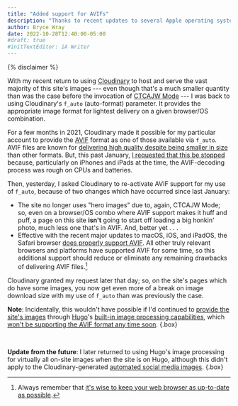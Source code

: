 ```yaml
---
title: "Added support for AVIFs"
description: "Thanks to recent updates to several Apple operating systems, the AVIF format is once again a reasonable choice for providing images on your website."
author: Bryce Wray
date: 2022-10-28T12:40:00-05:00
#draft: true
#initTextEditor: iA Writer
---
```


{% disclaimer %}

With my recent return to using [Cloudinary](https://cloudinary.com) to host and serve the vast majority of this site's images --- even though that's a much smaller quantity than was the case before the invocation of [CTCAJW Mode](/posts/2022/05/simplify-simplify-maybe-for-real-this-time/) --- I was back to using Cloudinary's `f_auto` (auto-format) parameter. It provides the appropriate image format for lightest delivery on a given browser/OS combination.

<!--more-->

For a few months in 2021, Cloudinary made it possible for my particular account to provide the [AVIF](https://en.wikipedia.org/wiki/AVIF) format as one of those available via `f_auto`. AVIF files are known for [delivering high quality despite being smaller in size](https://www.smashingmagazine.com/2021/09/modern-image-formats-avif-webp/) than other formats. But, this past January, [I requested that this be stopped](/posts/2022/01/gems-in-rough-13/#a-wave-off-on-avifs) because, particularly on iPhones and iPads at the time, the AVIF-decoding process was rough on CPUs and batteries.

Then, yesterday, I asked Cloudinary to re-activate AVIF support for my use of `f_auto`, because of two changes which have occurred since last January:

- The site no longer uses "hero images" due to, again, CTCAJW Mode; so, even on a browser/OS combo where AVIF support makes it huff and puff, a page on this site **isn't** going to start off loading a big honkin' photo, much less one that's in AVIF. And, better yet . . .
- Effective with the recent major updates to macOS, iOS, and iPadOS, the Safari browser [does properly support AVIF](https://caniuse.com/?search=avif). All other truly relevant browsers and platforms have supported AVIF for some time, so this additional support should reduce or eliminate any remaining drawbacks of delivering AVIF files.[^updates]

[^updates]: Always remember that [it's wise to keep your web browser as up-to-date as possible](https://www.cisa.gov/uscert/publications/securing-your-web-browser).

Cloudinary granted my request later that day; so, on the site's pages which do have some images, you now get even more of a break on image download size with my use of `f_auto` than was previously the case.

**Note**: Incidentally, this wouldn't have possible if I'd continued to [provide the site's images](/posts/2022/06/responsive-optimized-images-hugo/) through [Hugo](https://gohugo.io)'s [built-in image processing capabilities](https://gohugo.io/content-management/image-processing), which [won't be supporting the AVIF format any time soon](https://github.com/gohugoio/hugo/issues/7837).
{.box}

<br />

**Update from the future**: I later returned to using Hugo's image processing for virtually all on-site images when the site is on Hugo, although this didn't apply to the Cloudinary-generated [automated social media images](/posts/2022/10/automated-social-media-images-cloudinary-hugo/).
{.box}
